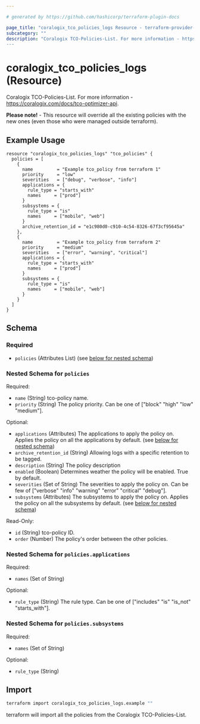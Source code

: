 ```yaml
---

# generated by https://github.com/hashicorp/terraform-plugin-docs

page_title: "coralogix_tco_policies_logs Resource - terraform-provider-coralogix"
subcategory: ""
description: "Coralogix TCO-Policies-List. For more information - https://coralogix.com/docs/tco-optimizer-api.
---
```


# coralogix_tco_policies_logs (Resource)

Coralogix TCO-Policies-List. For more information - https://coralogix.com/docs/tco-optimizer-api.

**Please note!** - This resource will override all the existing policies with the new ones (even those who were managed outside terraform).

## Example Usage

```hcl
resource "coralogix_tco_policies_logs" "tco_policies" {
  policies = [
    {
      name         = "Example tco_policy from terraform 1"
      priority     = "low"
      severities   = ["debug", "verbose", "info"]
      applications = {
        rule_type = "starts_with"
        names     = ["prod"]
      }
      subsystems = {
        rule_type = "is"
        names     = ["mobile", "web"]
      }
      archive_retention_id = "e1c980d0-c910-4c54-8326-67f3cf95645a"
    },
    {
      name         = "Example tco_policy from terraform 2"
      priority     = "medium"
      severities   = ["error", "warning", "critical"]
      applications = {
        rule_type = "starts_with"
        names     = ["prod"]
      }
      subsystems = {
        rule_type = "is"
        names     = ["mobile", "web"]
      }
    }
  ]
}
```

<!-- schema generated by tfplugindocs -->

## Schema

### Required

- `policies` (Attributes List) (see [below for nested schema](#nestedatt--policies))

<a id="nestedatt--policies"></a>

### Nested Schema for `policies`

Required:

- `name` (String) tco-policy name.
- `priority` (String) The policy priority. Can be one of ["block" "high" "low" "medium"].

Optional:

- `applications` (Attributes) The applications to apply the policy on. Applies the policy on all the applications by
  default. (see [below for nested schema](#nestedatt--policies--applications))
- `archive_retention_id` (String) Allowing logs with a specific retention to be tagged.
- `description` (String) The policy description
- `enabled` (Boolean) Determines weather the policy will be enabled. True by default.
- `severities` (Set of String) The severities to apply the policy on. Can be few
  of ["verbose" "info" "warning" "error" "critical" "debug"].
- `subsystems` (Attributes) The subsystems to apply the policy on. Applies the policy on all the subsystems by
  default. (see [below for nested schema](#nestedatt--policies--subsystems))

Read-Only:

- `id` (String) tco-policy ID.
- `order` (Number) The policy's order between the other policies.

<a id="nestedatt--policies--applications"></a>

### Nested Schema for `policies.applications`

Required:

- `names` (Set of String)

Optional:

- `rule_type` (String) The rule type. Can be one of ["includes" "is" "is_not" "starts_with"].

<a id="nestedatt--policies--subsystems"></a>

### Nested Schema for `policies.subsystems`

Required:

- `names` (Set of String)

Optional:

- `rule_type` (String)

## Import

```sh
terraform import coralogix_tco_policies_logs.example ""
```

terraform will import all the policies from the Coralogix TCO-Policies-List.
